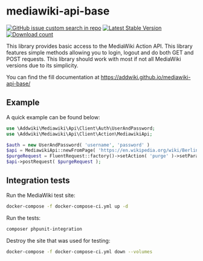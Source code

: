 # mediawiki-api-base

[![GitHub issue custom search in repo](https://img.shields.io/github/issues-search/addwiki/addwiki?label=issues&query=is%3Aissue%20is%3Aopen%20%5Bmediawiki-api-base%5D)](https://github.com/addwiki/addwiki/issues?q=is%3Aissue+is%3Aopen+%5Bmediawiki-api-base%5D+)
[![Latest Stable Version](https://poser.pugx.org/addwiki/mediawiki-api-base/version.png)](https://packagist.org/packages/addwiki/mediawiki-api-base)
[![Download count](https://poser.pugx.org/addwiki/mediawiki-api-base/d/total.png)](https://packagist.org/packages/addwiki/mediawiki-api-base)

This library provides basic access to the MediaWiki Action API.
This library features simple methods allowing you to login, logout and do both GET and POST requests.
This library should work with most if not all MediaWiki versions due to its simplicity.

You can find the fill documentation at https://addwiki.github.io/mediawiki-api-base/

## Example

A quick example can be found below:

```php
use \Addwiki\Mediawiki\Api\Client\Auth\UserAndPassword;
use \Addwiki\Mediawiki\Api\Client\Action\MediawikiApi;

$auth = new UserAndPassword( 'username', 'password' )
$api = MediawikiApi::newFromPage( 'https://en.wikipedia.org/wiki/Berlin', $auth );
$purgeRequest = FluentRequest::factory()->setAction( 'purge' )->setParam( 'titles', 'Berlin' );
$api->postRequest( $purgeRequest );
```

## Integration tests

Run the MediaWiki test site:

```sh
docker-compose -f docker-compose-ci.yml up -d
```

Run the tests:

```sh
composer phpunit-integration
```

Destroy the site that was used for testing:

```sh
docker-compose -f docker-compose-ci.yml down --volumes
```
